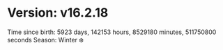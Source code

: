 # Version: v16.2.18
Time since birth: 5923 days, 142153 hours, 8529180 minutes, 511750800 seconds
Season: Winter ❄️
